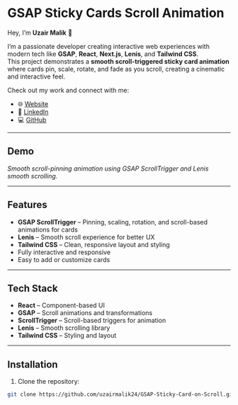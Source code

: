 # GSAP Sticky Cards Scroll Animation

Hey, I’m **Uzair Malik** 👋  

I’m a passionate developer creating interactive web experiences with modern tech like **GSAP**, **React**, **Next.js**, **Lenis**, and **Tailwind CSS**.  
This project demonstrates a **smooth scroll-triggered sticky card animation** where cards pin, scale, rotate, and fade as you scroll, creating a cinematic and interactive feel.

Check out my work and connect with me:  
- 🌐 [Website](https://uzairmalik.site)  
- 💼 [LinkedIn](https://linkedin.com/in/im-uzairmalik)  
- 💻 [GitHub](https://github.com/uzairmalik24)  

---

## Demo

*Smooth scroll-pinning animation using GSAP ScrollTrigger and Lenis smooth scrolling.*

---

## Features

- **GSAP ScrollTrigger** – Pinning, scaling, rotation, and scroll-based animations for cards  
- **Lenis** – Smooth scroll experience for better UX  
- **Tailwind CSS** – Clean, responsive layout and styling  
- Fully interactive and responsive  
- Easy to add or customize cards  

---

## Tech Stack

- **React** – Component-based UI  
- **GSAP** – Scroll animations and transformations  
- **ScrollTrigger** – Scroll-based triggers for animation  
- **Lenis** – Smooth scrolling library  
- **Tailwind CSS** – Styling and layout  

---

## Installation

1. Clone the repository:
```bash
git clone https://github.com/uzairmalik24/GSAP-Sticky-Card-on-Scroll.git
